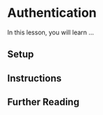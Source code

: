 # Authentication
In this lesson, you will learn ...

## Setup

## Instructions

## Further Reading

